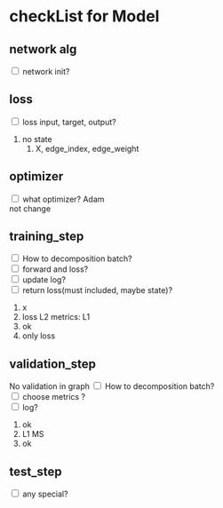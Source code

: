 # checkList for Model

## network alg
<input type="checkbox">  network init? </br>

## loss
<input type="checkbox">  loss input, target, output? </br> 
1. no state 
    1. X, edge_index, edge_weight

## optimizer
<input type="checkbox">  what optimizer? Adam </br>
not change 

## training_step
<input type="checkbox">  How to decomposition batch? </br>
<input type="checkbox">  forward and loss? </br>
<input type="checkbox">  update log? </br>
<input type="checkbox">  return loss(must included, maybe state)? </br>
1.  x
2. loss L2 metrics: L1
3. ok
4. only loss

## validation_step
No validation in graph
<input type="checkbox">  How to decomposition batch? </br>
<input type="checkbox">  choose metrics ? </br>
<input type="checkbox">  log? </br>
1. ok
2. L1 MS
3. ok

## test_step
<input type="checkbox">  any special? </br>

